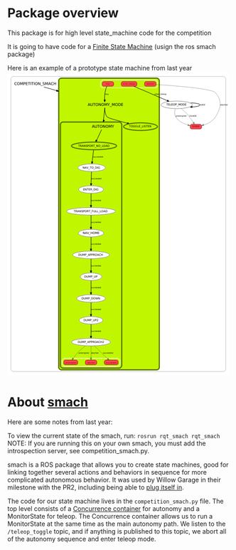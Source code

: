 # Package overview

This package is for high level state_machine code for the competition


It is going to have code for a [Finite State Machine][fsm] (usign the ros smach 
package)


Here is an example of a prototype state machine from last year
![smach demo](./smach_proto.png)


# About [smach]

Here are some notes from last year:

To view the current state of the smach, run:
`rosrun rqt_smach rqt_smach`
NOTE: If you are running this on your own smach, you must add the
introspection server, see competition_smach.py.

smach is a ROS package that allows you to create state machines, good for
linking together several actions and behaviors in sequence for more complicated
autonomous behavior.  It was used by Willow Garage in their milestone with the
PR2, including being able to [plug itself in][pr2_plugs].

The code for our state machine lives in the `competition_smach.py` file.  The
top level consists of a [Concurrence container][conc] for autonomy and a MonitorState
for teleop.  The Concurrence container allows us to run a MonitorState at the
same time as the main autonomy path.  We listen to the `/teleop_toggle` topic,
and if anything is published to this topic, we abort all of the autonomy
sequence and enter teleop mode.


[ros_action]: http://wiki.ros.org/actionlib
[conc]: http://wiki.ros.org/smach/Tutorials/Concurrence%20container
[smach]: http://wiki.ros.org/smach
[pr2_plugs]: https://github.com/PR2/pr2_plugs
[move_base]: http://wiki.ros.org/move_base
[fsm]: https://en.wikipedia.org/wiki/Finite-state_machine
